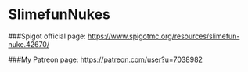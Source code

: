 # SlimefunNukes

###Spigot official page: https://www.spigotmc.org/resources/slimefun-nuke.42670/

###My Patreon page: https://patreon.com/user?u=7038982

